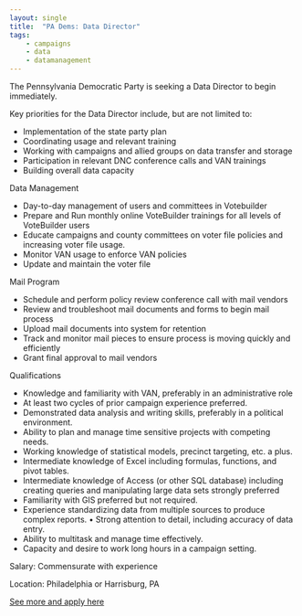 ```yaml
---
layout: single
title:  "PA Dems: Data Director"
tags: 
    - campaigns
    - data
    - datamanagement
---
```


The Pennsylvania Democratic Party is seeking a Data Director to begin immediately.

Key priorities for the Data Director include, but are not limited to:
* Implementation of the state party plan
* Coordinating usage and relevant training
* Working with campaigns and allied groups on data transfer and storage
* Participation in relevant DNC conference calls and VAN trainings
* Building overall data capacity


Data Management
* Day-to-day management of users and committees in Votebuilder
* Prepare and Run monthly online VoteBuilder trainings for all levels of VoteBuilder users
* Educate campaigns and county committees on voter file policies and increasing voter file usage.
* Monitor VAN usage to enforce VAN policies
* Update and maintain the voter file

Mail Program
* Schedule and perform policy review conference call with mail vendors
* Review and troubleshoot mail documents and forms to begin mail process
* Upload mail documents into system for retention
* Track and monitor mail pieces to ensure process is moving quickly and efficiently
* Grant final approval to mail vendors


Qualifications
* Knowledge and familiarity with VAN, preferably in an administrative role
* At least two cycles of prior campaign experience preferred.
* Demonstrated data analysis and writing skills, preferably in a political environment.
* Ability to plan and manage time sensitive projects with competing needs.
* Working knowledge of statistical models, precinct targeting, etc. a plus.
* Intermediate knowledge of Excel including formulas, functions, and pivot tables.
* Intermediate knowledge of Access (or other SQL database) including creating queries and manipulating large data sets strongly preferred
* Familiarity with GIS preferred but not required.
* Experience standardizing data from multiple sources to produce complex reports. • Strong attention to detail, including accuracy of data entry.
* Ability to multitask and manage time effectively.
* Capacity and desire to work long hours in a campaign setting.


Salary: Commensurate with experience

Location: Philadelphia or Harrisburg, PA


[See more and apply here](https://drive.google.com/open?id=0B9_aAEjlRGgQZHFzMTRCYnBkNnJmOUUtV0xIUlU2eUpYRGFn)
